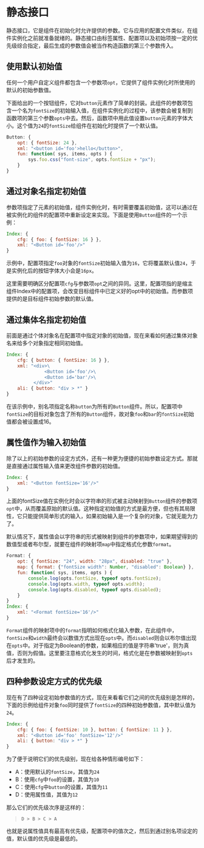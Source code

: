 # 静态接口

静态接口，它是组件在初始化时允许提供的参数。它与应用的配置文件类似，在组件实例化之前就准备就绪的。静态接口由标签属性、配置项以及初始项按一定的优先级综合指定，最后生成的参数值会被当作构造函数的第三个参数传入。

## 使用默认初始值

任何一个用户自定义组件都包含一个参数项`opt`，它提供了组件实例化时所使用的默认的初始参数值。

下面给出的一个按钮组件，它对`button`元素作了简单的封装。此组件的参数项包含一个名为`fontSize`的初始输入值，在组件实例化的过程中，该参数会被复制到函数项的第三个参数`opts`中去。然后，函数项中用此值设置`button`元素的字体大小。这个值为`24`的`fontSize`给组件在初始化时提供了一个默认值。

```js
Button: {
    opt: { fontSize: 24 },
    xml: "<button id='foo'>hello</button>",
    fun: function( sys, items, opts ) {
        sys.foo.css("font-size", opts.fontSize + "px");
    }
} 
```

## 通过对象名指定初始值

参数项指定了元素的初始值，组件实例化时，有时需要覆盖初始值，这可以通过在被实例化的组件的配置项中重新设定来实现。下面是使用`Button`组件的一个示例：

```js
Index: {
    cfg: { foo: { fontSize: 16 } },
    xml: "<Button id='foo'/>"
}
```

示例中，配置项指定`foo`对象的`fontSize`初始输入值为`16`，它将覆盖默认值`24`，于是实例化后的按钮字体大小会是`16px`。

这里需要明确区分配置项`cfg`与参数项`opt`之间的异同。这里，配置项指的是缩主组件Index中的配置项，会改变目标组件中已定义好的opt中的初始值。而参数项提供的是目标组件初始参数的默认值。

## 通过集体名指定初始值

前面是通过个体对象名在配置项中指定对象的初始值，现在来看如何通过集体对象名来给多个对象指定相同初始值。

```js
Index: {
    cfg: { button: { fontSize: 16 } },
    xml: "<div>\
              <Button id='foo'/>\
              <Button id='bar'/>\
          </div>"
    ali: { button: "div > *" }
}
```

在该示例中，别名项指定名称`button`为所有的`Button`组件。所以，配置项中`fontSize`的目标对象包含了所有的`Button`组件，故对象`foo`和`bar`的`fontSize`初始值都会被设置成16。

## 属性值作为输入初始值

除了以上的初始参数的设定方式外，还有一种更为便捷的初始参数设定方式。那就是直接通过属性输入值来更改组件参数的初始值。

```js
Index: {
    xml: "<Button fontSize='16'/>"
}
```

上面的fontSize值在实例化时会以字符串的形式被主动映射到`Button`组件的参数项`opt`中，从而覆盖原始的默认值。这种指定初始值的方式是最方便，但也有其局限性，它只能提供简单形式的输入，如果初始输入是一个复杂的对象，它就无能为力了。

默认情况下，属性值会以字符串的形式被映射到组件的参数项中，如果期望得到的数值型或者布尔型，就要在组件的映射项`map`中指定格式化参数`format`。

```js
Format: {
    opt: { fontSize: "24", width: "28px", disabled: "true" },
    map: { format: {"fontSize width": Number, "disabled": Boolean} },
    fun: function( sys, items, opts ) {
        console.log(opts.fontSize, typeof opts.fontSize);
        console.log(opts.width, typeof opts.width);
        console.log(opts.disabled, typeof opts.disabled);
    }
}
Index: {
    xml: "<Format fontSize='16'/>"
}
```

`Format`组件的映射项中的`format`指明如何格式化输入参数，在此组件中，`fontSize`和`width`最终会以数值方式出现在`opts`中。而`disabled`则会以布尔值出现在`opts`中。对于指定为Boolean的参数，如果相应的值是字符串'true'，则为真值，否则为假值。这里要注意格式化发生的时间，格式化是在参数被映射到`opts`后才发生的。

## 四种参数设定方式的优先级

现在有了四种设定初始参数值的方式，现在来看看它们之间的优先级别是怎样的，下面的示例给组件对象`foo`同时提供了`fontSize`的四种初始参数值，其中默认值为`24`。

```js
Index: {
    cfg: { foo: { fontSize: 10 }, button: { fontSize: 11 } },
    xml: "<Button id='foo' fontSize='12'/>"
    ali: { button: "div > *" }
}
```

为了便于说明它们的优先级别，现在给各种情形编号如下：

- A：使用默认的`fontSize`，其值为`24`
- B：使用`cfg`中`foo`的设置，其值为`10`
- C：使用`cfg`中`button`的设置，其值为`11`
- D：使用属性值，其值为`12`

那么它们的优先级次序是这样的：

>`D > B > C > A`

也就是说属性值具有最高有优先级，配置项中的值次之，然后到通过别名项设定的值，默认值的优先级是最低的。